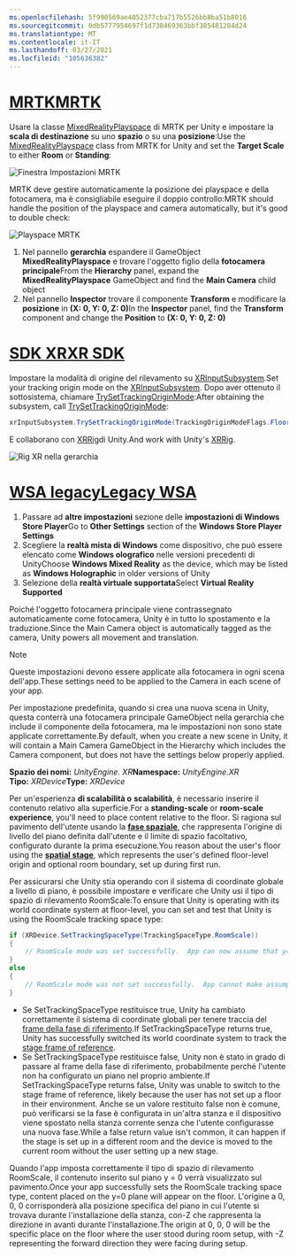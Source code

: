 ```yaml
---
ms.openlocfilehash: 5f990569ae4052377cba717b5526bb8ba51b8016
ms.sourcegitcommit: 0db5777954697f1d738469363bbf385481204d24
ms.translationtype: MT
ms.contentlocale: it-IT
ms.lasthandoff: 03/27/2021
ms.locfileid: "105636382"
---
```

# <a name="mrtk"></a>[<span data-ttu-id="d5782-101">MRTK</span><span class="sxs-lookup"><span data-stu-id="d5782-101">MRTK</span></span>](#tab/mrtk)
<!-- NEVER CHANGE THE ABOVE LINE! -->

<span data-ttu-id="d5782-102">Usare la classe [MixedRealityPlayspace](https://docs.microsoft.com/dotnet/api/microsoft.mixedreality.toolkit.mixedrealityplayspace) di MRTK per Unity e impostare la **scala di destinazione** su uno **spazio** o su una **posizione**:</span><span class="sxs-lookup"><span data-stu-id="d5782-102">Use the [MixedRealityPlayspace](https://docs.microsoft.com/dotnet/api/microsoft.mixedreality.toolkit.mixedrealityplayspace) class from MRTK for Unity and set the **Target Scale** to either **Room** or **Standing**:</span></span>

![Finestra Impostazioni MRTK](../../images/mrtk-target-scale.png)

<span data-ttu-id="d5782-104">MRTK deve gestire automaticamente la posizione dei playspace e della fotocamera, ma è consigliabile eseguire il doppio controllo:</span><span class="sxs-lookup"><span data-stu-id="d5782-104">MRTK should handle the position of the playspace and camera automatically, but it's good to double check:</span></span>

![Playspace MRTK](../../images/mrtk-playspace.png)

1. <span data-ttu-id="d5782-106">Nel pannello **gerarchia** espandere il GameObject **MixedRealityPlayspace** e trovare l'oggetto figlio della **fotocamera principale**</span><span class="sxs-lookup"><span data-stu-id="d5782-106">From the **Hierarchy** panel, expand the **MixedRealityPlayspace** GameObject and find the **Main Camera** child object</span></span>
2. <span data-ttu-id="d5782-107">Nel pannello **Inspector** trovare il componente **Transform** e modificare la **posizione** in **(X: 0, Y: 0, Z: 0)**</span><span class="sxs-lookup"><span data-stu-id="d5782-107">In the **Inspector** panel, find the **Transform** component and change the **Position** to **(X: 0, Y: 0, Z: 0)**</span></span>

# <a name="xr-sdk"></a>[<span data-ttu-id="d5782-108">SDK XR</span><span class="sxs-lookup"><span data-stu-id="d5782-108">XR SDK</span></span>](#tab/xr)
<!-- NEVER CHANGE THE ABOVE LINE! -->

<span data-ttu-id="d5782-109">Impostare la modalità di origine del rilevamento su [XRInputSubsystem](https://docs.unity3d.com/Documentation/ScriptReference/XR.XRInputSubsystem.html).</span><span class="sxs-lookup"><span data-stu-id="d5782-109">Set your tracking origin mode on the [XRInputSubsystem](https://docs.unity3d.com/Documentation/ScriptReference/XR.XRInputSubsystem.html).</span></span> <span data-ttu-id="d5782-110">Dopo aver ottenuto il sottosistema, chiamare [TrySetTrackingOriginMode](https://docs.unity3d.com/Documentation/ScriptReference/XR.XRInputSubsystem.TrySetTrackingOriginMode.html):</span><span class="sxs-lookup"><span data-stu-id="d5782-110">After obtaining the subsystem, call [TrySetTrackingOriginMode](https://docs.unity3d.com/Documentation/ScriptReference/XR.XRInputSubsystem.TrySetTrackingOriginMode.html):</span></span>

```cs
xrInputSubsystem.TrySetTrackingOriginMode(TrackingOriginModeFlags.Floor);
```

<span data-ttu-id="d5782-111">E collaborano con [XRRig](https://docs.unity3d.com/Manual/configuring-project-for-xr.html)di Unity.</span><span class="sxs-lookup"><span data-stu-id="d5782-111">And work with Unity's [XRRig](https://docs.unity3d.com/Manual/configuring-project-for-xr.html).</span></span>

![Rig XR nella gerarchia](../../images/xrsdk-xrrig.png)

# <a name="legacy-wsa"></a>[<span data-ttu-id="d5782-113">WSA legacy</span><span class="sxs-lookup"><span data-stu-id="d5782-113">Legacy WSA</span></span>](#tab/wsa)
<!-- NEVER CHANGE THE ABOVE LINE! -->

1. <span data-ttu-id="d5782-114">Passare ad **altre impostazioni** sezione delle **impostazioni di Windows Store Player**</span><span class="sxs-lookup"><span data-stu-id="d5782-114">Go to **Other Settings** section of the **Windows Store Player Settings**</span></span>
2. <span data-ttu-id="d5782-115">Scegliere la **realtà mista di Windows** come dispositivo, che può essere elencato come **Windows olografico** nelle versioni precedenti di Unity</span><span class="sxs-lookup"><span data-stu-id="d5782-115">Choose **Windows Mixed Reality** as the device, which may be listed as **Windows Holographic** in older versions of Unity</span></span>
3. <span data-ttu-id="d5782-116">Selezione della **realtà virtuale supportata**</span><span class="sxs-lookup"><span data-stu-id="d5782-116">Select **Virtual Reality Supported**</span></span>

<span data-ttu-id="d5782-117">Poiché l'oggetto fotocamera principale viene contrassegnato automaticamente come fotocamera, Unity è in tutto lo spostamento e la traduzione.</span><span class="sxs-lookup"><span data-stu-id="d5782-117">Since the Main Camera object is automatically tagged as the camera, Unity powers all movement and translation.</span></span>

>[!NOTE]
><span data-ttu-id="d5782-118">Queste impostazioni devono essere applicate alla fotocamera in ogni scena dell'app.</span><span class="sxs-lookup"><span data-stu-id="d5782-118">These settings need to be applied to the Camera in each scene of your app.</span></span>
>
><span data-ttu-id="d5782-119">Per impostazione predefinita, quando si crea una nuova scena in Unity, questa conterrà una fotocamera principale GameObject nella gerarchia che include il componente della fotocamera, ma le impostazioni non sono state applicate correttamente.</span><span class="sxs-lookup"><span data-stu-id="d5782-119">By default, when you create a new scene in Unity, it will contain a Main Camera GameObject in the Hierarchy which includes the Camera component, but does not have the settings below properly applied.</span></span>

<span data-ttu-id="d5782-120">**Spazio dei nomi:** *UnityEngine. XR*</span><span class="sxs-lookup"><span data-stu-id="d5782-120">**Namespace:** *UnityEngine.XR*</span></span><br>
<span data-ttu-id="d5782-121">**Tipo:** *XRDevice*</span><span class="sxs-lookup"><span data-stu-id="d5782-121">**Type:** *XRDevice*</span></span>

<span data-ttu-id="d5782-122">Per un'esperienza **di scalabilità o** **scalabilità**, è necessario inserire il contenuto relativo alla superficie.</span><span class="sxs-lookup"><span data-stu-id="d5782-122">For a **standing-scale** or **room-scale experience**, you'll need to place content relative to the floor.</span></span> <span data-ttu-id="d5782-123">Si ragiona sul pavimento dell'utente usando la **[fase spaziale](../../../../design/coordinate-systems.md#spatial-coordinate-systems)**, che rappresenta l'origine di livello del piano definita dall'utente e il limite di spazio facoltativo, configurato durante la prima esecuzione.</span><span class="sxs-lookup"><span data-stu-id="d5782-123">You reason about the user's floor using the **[spatial stage](../../../../design/coordinate-systems.md#spatial-coordinate-systems)**, which represents the user's defined floor-level origin and optional room boundary, set up during first run.</span></span>

<span data-ttu-id="d5782-124">Per assicurarsi che Unity stia operando con il sistema di coordinate globale a livello di piano, è possibile impostare e verificare che Unity usi il tipo di spazio di rilevamento RoomScale:</span><span class="sxs-lookup"><span data-stu-id="d5782-124">To ensure that Unity is operating with its world coordinate system at floor-level, you can set and test that Unity is using the RoomScale tracking space type:</span></span>

```cs
if (XRDevice.SetTrackingSpaceType(TrackingSpaceType.RoomScale))
{
    // RoomScale mode was set successfully.  App can now assume that y=0 in Unity world coordinate represents the floor.
}
else
{
    // RoomScale mode was not set successfully.  App cannot make assumptions about where the floor plane is.
}
```

* <span data-ttu-id="d5782-125">Se SetTrackingSpaceType restituisce true, Unity ha cambiato correttamente il sistema di coordinate globali per tenere traccia del [frame della fase di riferimento](../../../../design/coordinate-systems.md#spatial-coordinate-systems).</span><span class="sxs-lookup"><span data-stu-id="d5782-125">If SetTrackingSpaceType returns true, Unity has successfully switched its world coordinate system to track the [stage frame of reference](../../../../design/coordinate-systems.md#spatial-coordinate-systems).</span></span>
* <span data-ttu-id="d5782-126">Se SetTrackingSpaceType restituisce false, Unity non è stato in grado di passare al frame della fase di riferimento, probabilmente perché l'utente non ha configurato un piano nel proprio ambiente.</span><span class="sxs-lookup"><span data-stu-id="d5782-126">If SetTrackingSpaceType returns false, Unity was unable to switch to the stage frame of reference, likely because the user has not set up a floor in their environment.</span></span> <span data-ttu-id="d5782-127">Anche se un valore restituito false non è comune, può verificarsi se la fase è configurata in un'altra stanza e il dispositivo viene spostato nella stanza corrente senza che l'utente configurasse una nuova fase.</span><span class="sxs-lookup"><span data-stu-id="d5782-127">While a false return value isn't common, it can happen if the stage is set up in a different room and the device is moved to the current room without the user setting up a new stage.</span></span>

<span data-ttu-id="d5782-128">Quando l'app imposta correttamente il tipo di spazio di rilevamento RoomScale, il contenuto inserito sul piano y = 0 verrà visualizzato sul pavimento.</span><span class="sxs-lookup"><span data-stu-id="d5782-128">Once your app successfully sets the RoomScale tracking space type, content placed on the y=0 plane will appear on the floor.</span></span> <span data-ttu-id="d5782-129">L'origine a 0, 0, 0 corrisponderà alla posizione specifica del piano in cui l'utente si trovava durante l'installazione della stanza, con-Z che rappresenta la direzione in avanti durante l'installazione.</span><span class="sxs-lookup"><span data-stu-id="d5782-129">The origin at 0, 0, 0 will be the specific place on the floor where the user stood during room setup, with -Z representing the forward direction they were facing during setup.</span></span>